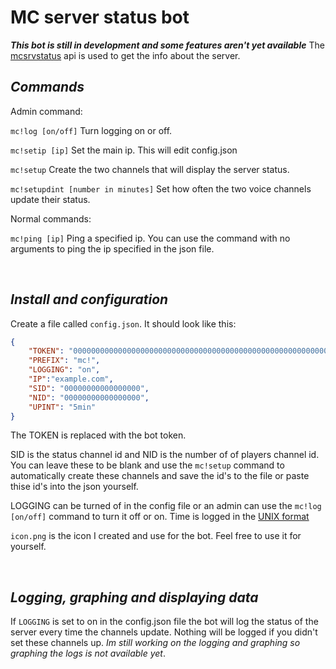 # MC server status bot

***This bot is still in development and some features aren't yet available***
The [mcsrvstatus](https://api.mcsrvstat.us/) api is used to get the info about the server.

## *Commands*
Admin command:

`mc!log [on/off]` Turn logging on or off. 

`mc!setip [ip]` Set the main ip. This will edit config.json

`mc!setup` Create the two channels that will display the server status.

`mc!setupdint [number in minutes]` Set how often the two voice channels update their status.


Normal commands:

`mc!ping [ip]` Ping a specified ip. You can use the command with no arguments to ping the ip specified in the json file.

<br>

## *Install and configuration*
Create a file called `config.json`. It should look like this:
```json
{
    "TOKEN": "0000000000000000000000000000000000000000000000000000000000000000",
    "PREFIX": "mc!",
    "LOGGING": "on",
    "IP":"example.com",
    "SID": "00000000000000000",
    "NID": "00000000000000000",
    "UPINT": "5min"
}
```
The TOKEN is replaced with the bot token. 

SID is the status channel id and NID is the number of of players channel id. You can leave these to be blank and use the  `mc!setup` command to automatically create these channels and save the id's to the file or paste thise id's into the json yourself. 

LOGGING can be turned of in the config file or an admin can use the `mc!log [on/off]` command to turn it off or on. Time is logged in the [UNIX format](https://en.wikipedia.org/wiki/Unix_time)

`icon.png` is the icon I created and use for the bot. Feel free to use it for yourself.

<br>

## *Logging, graphing and displaying data*
If `LOGGING` is set to on in the config.json file the bot will log the status of the server every time the channels update. Nothing will be logged if you didn't set these channels up. *Im still working on the logging and graphing so graphing the logs is not available yet*.